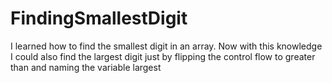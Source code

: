 # FindingSmallestDigit
I learned how to find the smallest digit in an array. Now with this knowledge I could also find the largest digit just by flipping the control flow to greater than and naming the variable largest
